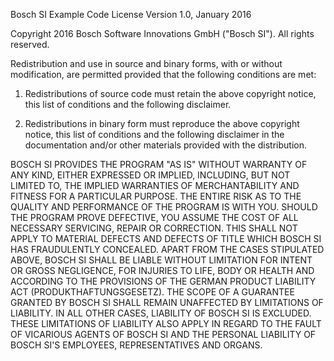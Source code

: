 Bosch SI Example Code License Version 1.0, January 2016

Copyright 2016 Bosch Software Innovations GmbH ("Bosch SI"). All rights reserved.

Redistribution and use in source and binary forms, with or without modification, are permitted provided that the
following conditions are met:

1. Redistributions of source code must retain the above copyright notice, this list of conditions and the following
disclaimer.

2. Redistributions in binary form must reproduce the above copyright notice, this list of conditions and the
following disclaimer in the documentation and/or other materials provided with the distribution.

BOSCH SI PROVIDES THE PROGRAM "AS IS" WITHOUT WARRANTY OF ANY KIND, EITHER EXPRESSED OR IMPLIED, INCLUDING, BUT NOT
LIMITED TO, THE IMPLIED WARRANTIES OF MERCHANTABILITY AND FITNESS FOR A PARTICULAR PURPOSE. THE ENTIRE RISK AS TO THE
QUALITY AND PERFORMANCE OF THE PROGRAM IS WITH YOU. SHOULD THE PROGRAM PROVE DEFECTIVE, YOU ASSUME THE COST OF ALL
NECESSARY SERVICING, REPAIR OR CORRECTION. THIS SHALL NOT APPLY TO MATERIAL DEFECTS AND DEFECTS OF TITLE WHICH BOSCH
SI HAS FRAUDULENTLY CONCEALED. APART FROM THE CASES STIPULATED ABOVE, BOSCH SI SHALL BE LIABLE WITHOUT LIMITATION FOR
INTENT OR GROSS NEGLIGENCE, FOR INJURIES TO LIFE, BODY OR HEALTH AND ACCORDING TO THE PROVISIONS OF THE GERMAN
PRODUCT LIABILITY ACT (PRODUKTHAFTUNGSGESETZ). THE SCOPE OF A GUARANTEE GRANTED BY BOSCH SI SHALL REMAIN UNAFFECTED
BY LIMITATIONS OF LIABILITY. IN ALL OTHER CASES, LIABILITY OF BOSCH SI IS EXCLUDED. THESE LIMITATIONS OF LIABILITY
ALSO APPLY IN REGARD TO THE FAULT OF VICARIOUS AGENTS OF BOSCH SI AND THE PERSONAL LIABILITY OF BOSCH SI'S EMPLOYEES,
REPRESENTATIVES AND ORGANS.
